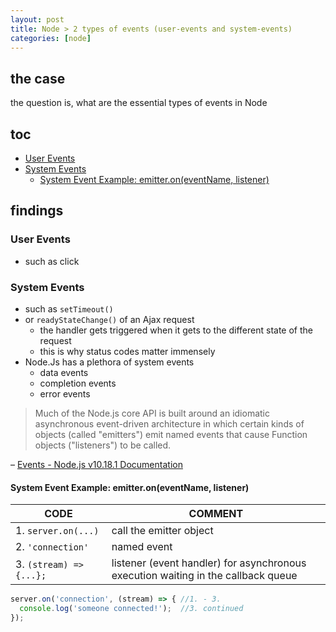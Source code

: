 ```yaml
---
layout: post
title: Node > 2 types of events (user-events and system-events)
categories: [node]
---
```

## the case	
the question is, what are the essential types of events in Node

## toc
<!-- TOC -->

- [User Events](#user-events)
- [System Events](#system-events)
    - [System Event Example: emitter.on(eventName, listener)](#system-event-example-emitteroneventname-listener)

<!-- /TOC -->

## findings
### User Events
* such as click

### System Events
* such as `setTimeout()`
* or  `readyStateChange()` of an Ajax request
    * the handler gets triggered when it gets to the different state of the request
    * this is why status codes matter immensely
* Node.Js has a plethora of system events
    * data events
    * completion events
    * error events

>Much of the Node.js core API is built around an idiomatic asynchronous event-driven architecture in which certain kinds of objects (called "emitters") emit named events that cause Function objects ("listeners") to be called.

– [Events - Node.js v10.18.1 Documentation](https://nodejs.org/docs/latest-v10.x/api/events.html#events_events)

#### System Event Example: emitter.on(eventName, listener)

CODE                    | COMMENT
------------------------|----------------------------------------------------------------------------------
1. `server.on(...)`     | call the emitter object
2. `'connection'`       | named event
3. `(stream) => {...};` | listener (event handler) for asynchronous execution waiting in the callback queue

```js
server.on('connection', (stream) => { //1. - 3. 
  console.log('someone connected!');  //3. continued
});
```